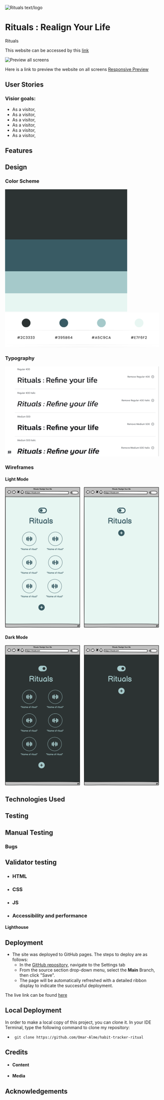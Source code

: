 ![Rituals text/logo](documentations/Marketme.png "Rituals logo")

# Rituals : Realign Your Life

Rituals

This website can be accessed by this [link](https://omar-alme.github.io/habit-tracker-ritual/)

![Preview all screens](documentations/)

Here is a link to preview the website on all screens [Responsive Preview]()

## User Stories

### Visior goals:

- As a visitor, 
- As a visitor, 
- As a visitor, 
- As a visitor, 
- As a visitor, 
- As a visitor, 

## Features


## Design

### Color Scheme

![Color Pallete](documentations/color-pallete.png)
![Color numbers](documentations/colors.png)

### Typography

![Google font](documentations/googlefont.png)

### Wireframes

#### Light Mode
![Wireframe light mode](documentations/rituals-light-mode.png)

#### Dark Mode
![Wireframe dark mode](documentations/rituals-dark-mode.png)


## Technologies Used


## Testing


## Manual Testing

### Bugs


## Validator testing
+ ### HTML
+ ### CSS

+ ### JS

+ ### Accessibility and performance 
#### Lighthouse

## Deployment

- The site was deployed to GitHub pages. The steps to deploy are as follows:
  - In the [GitHub repository](https://github.com/Omar-Alme/habit-tracker-ritual), navigate to the Settings tab
  - From the source section drop-down menu, select the **Main** Branch, then click "Save".
  - The page will be automatically refreshed with a detailed ribbon display to indicate the successful deployment.

The live link can be found [here](https://omar-alme.github.io/habit-tracker-ritual/)

## Local Deployment

In order to make a local copy of this project, you can clone it.
In your IDE Terminal, type the following command to clone my repository:

-      git clone https://github.com/Omar-Alme/habit-tracker-ritual

## Credits

- #### Content

- #### Media


## Acknowledgements
